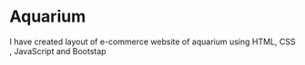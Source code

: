 # Aquarium
I have created layout of e-commerce website of aquarium using HTML, CSS , JavaScript and Bootstap
